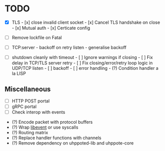 # TODO

- [x] TLS
      - [x] close invalid client socket
      - [x] Cancel TLS handshake on close
      - [x] Mutual auth
      - [x] Certicate config

- [ ] Remove lockfile on Fatal

- [ ] TCP:server
      - backoff on retry listen
      - generalise backoff

- [ ] shutdown cleanly with timeout
      - [ ] Ignore warnings if closing
      - [ ] Fix delay in TCP/TLS server retry
      - [ ] Fix closing/error/retry loop logic in UDP/TCP listen
            - [ ] backoff
            - [ ] error handling
            - (?) Condition handler a la LISP

## Miscellaneous

- [ ] HTTP POST portal
- [ ] gRPC portal
- [ ] Check interop with events
- (?) Encode packet with protocol buffers
- (?) Wrap [libevent](https://libevent.org) or use syscalls
- (?) Routing matrix
- (?) Replace handler functions with channels
- (?) Remove dependency on uhppoted-lib and uhppote-core


